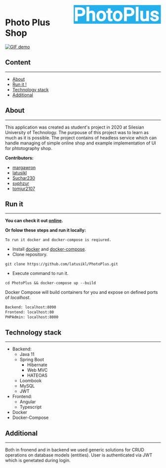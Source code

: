 <img src="res/logo.png" align="right" height="60">

Photo Plus Shop
======================

[![GIF demo](res/about.gif)](https://www.youtube.com/watch?v=lcaKMNPizFM)



## Content
---

- [About](#about)
- [Run it !](#run-it)
- [Technology stack](#technology-stack)
- [Additional](#additional)


## About
---

This application was created as student's project in 2020 at Silesian University of Technology. The purpouse of this project was to learn as much as it is possible. The project contains of headless service which can handle managing of simple online shop and example implementation of UI for phtotography shop.

**Contributors:**
- [margawron](https://github.com/margawron)
- [latusikl](https://github.com/latusikl)
- [Suchar230](https://github.com/Suchar230)
- [syphzur](https://github.com/syphzur)
- [tomjur2107](https://github.com/tomjur2107)
  
## Run it
---

**You can check it out [online](http://photoplus.cf/).**

**Or folow these steps and run it locally:**
```
To run it docker and docker-compose is reqiured.
```
- Install [docker](https://docs.docker.com/get-docker/) and [docker-compose](https://docs.docker.com/compose/install/).
- Clone repository.
```shell
git clone https://github.com/latusikl/PhotoPlus.git
```
- Execute command to run it.
```shell
cd PhotoPlus && docker-compose up --build
```

Docker Compose will build containers for you and expose on defined ports of *localhost*.

```
Backend: localhost:8090
Frontend: localhost:80
PHPAdmin: localhost:8000
```

## Technology stack
---
  - Backend:
    - Java 11
    - Spring Boot
      - Hibernate
      - Web MVC
      - HATEOAS
    - Loombook
    - MySQL
    - JWT
  - Frontend:
    - Angular
    - Typescript
  - Docker
  - Docker-Compose

## Additional
---

Both in fronend and in backend we used generic solutions for CRUD operations on database models (entities). User is authenticated via JWT which is genetated during login.
